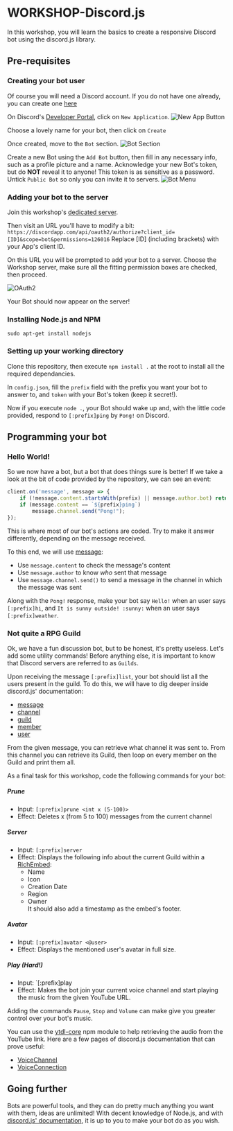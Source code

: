 # WORKSHOP-Discord.js
In this workshop, you will learn the basics to create a responsive Discord bot using the discord.js library.


## Pre-requisites

### Creating your bot user
Of course you will need a Discord account.
If you do not have one already, you can create one [here](https://discordapp.com/register)

On Discord's [Developer Portal](https://discordapp.com/developers/applications/), click on `New Application`.
![New App Button](https://cdn.discordapp.com/attachments/517409912129716224/567713879249911820/unknown.png)

Choose a lovely name for your bot, then click on `Create`

Once created, move to the `Bot` section.
![Bot Section](https://cdn.discordapp.com/attachments/517409912129716224/567715805819699200/unknown.png)

Create a new Bot using the `Add Bot` button, then fill in any necessary info, such as a profile picture and a name.
Acknowledge your new Bot's token, but do **NOT** reveal it to anyone! This token is as sensitive as a password.
Untick `Public Bot` so only you can invite it to servers.
![Bot Menu](https://cdn.discordapp.com/attachments/517409912129716224/568734579318456349/unknown.png)

### Adding your bot to the server
Join this workshop's [dedicated server](https://discord.gg/MUaPYxX).

Then visit an URL you'll have to modify a bit:
`https://discordapp.com/api/oauth2/authorize?client_id=[ID]&scope=bot&permissions=126016`
Replace \[ID\] (including brackets) with your App's client ID.

On this URL you will be prompted to add your bot to a server.
Choose the Workshop server, make sure all the fitting permission boxes are checked, then proceed.

![OAuth2](https://cdn.discordapp.com/attachments/517409912129716224/568735675533492234/unknown.png)

Your Bot should now appear on the server!


### Installing Node.js and NPM
`sudo apt-get install nodejs`

### Setting up your working directory
Clone this repository, then execute `npm install .` at the root to install all the required dependancies.

In `config.json`, fill the `prefix` field with the prefix you want your bot to answer to, and `token` with your Bot's token (keep it secret!).

Now if you execute `node .`, your Bot should wake up and, with the little code provided, respond to `[:prefix]ping` by `Pong!` on Discord.




## Programming your bot

### Hello World!
So we now have a bot, but a bot that does things sure is better!
If we take a look at the bit of code provided by the repository, we can see an event:

```js
client.on('message', message => {
    if (!message.content.startsWith(prefix) || message.author.bot) return;
    if (message.content == `${prefix}ping`)
        message.channel.send("Pong!");
});
```

This is where most of our bot's actions are coded.
Try to make it answer differently, depending on the message received.

To this end, we will use [message](https://discord.js.org/#/docs/main/stable/class/Message):
- Use `message.content` to check the message's content
- Use `message.author` to know *who* sent that message
- Use `message.channel.send()` to send a message in the channel in which the message was sent

Along with the `Pong!` response, make your bot say `Hello!` when an user says `[:prefix]hi`, and `It is sunny outside! :sunny:` when an user says `[:prefix]weather`.


### Not quite a RPG Guild
Ok, we have a fun discussion bot, but to be honest, it's pretty useless.
Let's add some utility commands!
Before anything else, it is important to know that Discord servers are referred to as `Guilds`.

Upon receiving the message `[:prefix]list`, your bot should list all the users present in the guild.
To do this, we will have to dig deeper inside discord.js' documentation:
- [message](https://discord.js.org/#/docs/main/stable/class/Message)
- [channel](https://discord.js.org/#/docs/main/stable/class/TextChannel)
- [guild](https://discord.js.org/#/docs/main/stable/class/Guild)
- [member](https://discord.js.org/#/docs/main/stable/class/GuildMember)
- [user](https://discord.js.org/#/docs/main/stable/class/User)

From the given message, you can retrieve what channel it was sent to. From this channel you can retrieve its Guild, then loop on every member on the Guild and print them all.

As a final task for this workshop, code the following commands for your bot:

##### Prune
   - Input: `[:prefix]prune <int x (5-100)>`
   - Effect: Deletes x (from 5 to 100) messages from the current channel

##### Server
   - Input: `[:prefix]server`
   - Effect: Displays the following info about the current Guild within a [RichEmbed](https://discord.js.org/#/docs/main/stable/class/RichEmbed):
        - Name
        - Icon
        - Creation Date
        - Region
        - Owner  
   It should also add a timestamp as the embed's footer.

##### Avatar

   - Input: `[:prefix]avatar <@user>`
   - Effect: Displays the mentioned user's avatar in full size.
   
##### Play (*Hard!*)


   - Input: `[:prefix]play <YT URL>
   - Effect: Makes the bot join your current voice channel and start playing the music from the given YouTube URL.  
   
   Adding the commands `Pause`, `Stop` and `Volume` can make give you greater control over your bot's music.

   
   You can use the [ytdl-core](https://www.npmjs.com/package/ytdl-core) npm module to help retrieving the audio from the YouTube link.  Here are a few pages of discord.js documentation that can prove useful:
   
   - [VoiceChannel](https://discord.js.org/#/docs/main/stable/class/VoiceChannel)
   - [VoiceConnection](https://discord.js.org/#/docs/main/stable/class/VoiceConnection)

## Going further

Bots are powerful tools, and they can do pretty much anything you want with them, ideas are unlimited!
With decent knowledge of Node.js, and with [discord.js' documentation](https://discord.js.org/#/docs/main/stable/general/welcome), it is up to you to make your bot do as you wish.
